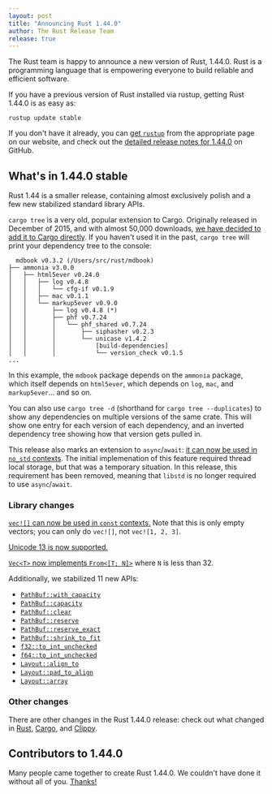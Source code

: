 ```yaml
---
layout: post
title: "Announcing Rust 1.44.0"
author: The Rust Release Team
release: true
---
```


The Rust team is happy to announce a new version of Rust, 1.44.0. Rust is a
programming language that is empowering everyone to build reliable and
efficient software.

If you have a previous version of Rust installed via rustup, getting Rust
1.44.0 is as easy as:

```console
rustup update stable
```

If you don't have it already, you can [get `rustup`][install] from the
appropriate page on our website, and check out the [detailed release notes for
1.44.0][notes] on GitHub.

[install]: https://www.rust-lang.org/install.html
[notes]: https://github.com/rust-lang/rust/blob/master/RELEASES.md#version-1440-2020-06-04

## What's in 1.44.0 stable

Rust 1.44 is a smaller release, containing almost exclusively polish and a
few new stabilized standard library APIs.

`cargo tree` is a very old, popular extension to Cargo. Originally released
in December of 2015, and with almost 50,000 downloads, [we have decided to
add it to Cargo directly][cargotree]. If you haven't used it in the past,
`cargo tree` will print your dependency tree to the console:

```text
  mdbook v0.3.2 (/Users/src/rust/mdbook)
├── ammonia v3.0.0
│   ├── html5ever v0.24.0
│   │   ├── log v0.4.8
│   │   │   └── cfg-if v0.1.9
│   │   ├── mac v0.1.1
│   │   └── markup5ever v0.9.0
│   │       ├── log v0.4.8 (*)
│   │       ├── phf v0.7.24
│   │       │   └── phf_shared v0.7.24
│   │       │       ├── siphasher v0.2.3
│   │       │       └── unicase v1.4.2
│   │       │           [build-dependencies]
│   │       │           └── version_check v0.1.5
...
```

In this example, the `mdbook` package depends on the `ammonia` package,
which itself depends on `html5ever`, which depends on `log`, `mac`, and
`markup5ever`... and so on.

You can also use `cargo tree -d` (shorthand for `cargo tree --duplicates`) to show any dependencies on multiple versions of the same crate. This will show one entry for each version of each dependency, and an inverted dependency tree showing how that version gets pulled in.

This release also marks an extension to `async`/`await`: [it can now be used
in `no_std` contexts][asyncawaitnostd]. The initial implemenation of this feature required
thread local storage, but that was a temporary situation. In this release,
this requirement has been removed, meaning that `libstd` is no longer required
to use `async`/`await`.

[cargotree]: https://github.com/rust-lang/cargo/pull/8062/
[asyncawaitnostd]: https://github.com/rust-lang/rust/pull/69033/

### Library changes

[`vec![]` can now be used in `const` contexts.][70632] Note that this is only
empty vectors; you can only do `vec![]`, not `vec![1, 2, 3]`.

[Unicode 13 is now supported.][69929]

[`Vec<T>` now implements `From<[T; N]>`][68692] where `N` is less than 32.

Additionally, we stabilized 11 new APIs:

- [`PathBuf::with_capacity`]
- [`PathBuf::capacity`]
- [`PathBuf::clear`]
- [`PathBuf::reserve`]
- [`PathBuf::reserve_exact`]
- [`PathBuf::shrink_to_fit`]
- [`f32::to_int_unchecked`]
- [`f64::to_int_unchecked`]
- [`Layout::align_to`]
- [`Layout::pad_to_align`]
- [`Layout::array`]

[70632]: https://github.com/rust-lang/rust/pull/70632/
[69929]: https://github.com/rust-lang/rust/pull/69929/
[68692]: https://github.com/rust-lang/rust/pull/68692/
[`PathBuf::with_capacity`]: https://doc.rust-lang.org/beta/std/path/struct.PathBuf.html#method.with_capacity
[`PathBuf::capacity`]: https://doc.rust-lang.org/beta/std/path/struct.PathBuf.html#method.capacity
[`PathBuf::clear`]: https://doc.rust-lang.org/beta/std/path/struct.PathBuf.html#method.clear
[`PathBuf::reserve`]: https://doc.rust-lang.org/beta/std/path/struct.PathBuf.html#method.reserve
[`PathBuf::reserve_exact`]: https://doc.rust-lang.org/beta/std/path/struct.PathBuf.html#method.reserve_exact
[`PathBuf::shrink_to_fit`]: https://doc.rust-lang.org/beta/std/path/struct.PathBuf.html#method.shrink_to_fit
[`f32::to_int_unchecked`]: https://doc.rust-lang.org/beta/std/primitive.f32.html#method.to_int_unchecked
[`f64::to_int_unchecked`]: https://doc.rust-lang.org/beta/std/primitive.f64.html#method.to_int_unchecked
[`Layout::align_to`]: https://doc.rust-lang.org/beta/std/alloc/struct.Layout.html#method.align_to
[`Layout::pad_to_align`]: https://doc.rust-lang.org/beta/std/alloc/struct.Layout.html#method.pad_to_align
[`Layout::array`]: https://doc.rust-lang.org/beta/std/alloc/struct.Layout.html#method.array

### Other changes

[relnotes-cargo]: https://github.com/rust-lang/cargo/blob/master/CHANGELOG.md#cargo-144-2020-06-04
[relnotes-clippy]: https://github.com/rust-lang/rust-clippy/blob/master/CHANGELOG.md#rust-144

There are other changes in the Rust 1.44.0 release: check out what changed in
[Rust][notes], [Cargo][relnotes-cargo], and [Clippy][relnotes-clippy].

## Contributors to 1.44.0

Many people came together to create Rust 1.44.0. We couldn't have done it
without all of you. [Thanks!](https://thanks.rust-lang.org/rust/1.44.0/)
